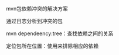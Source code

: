 mvn包依赖冲突的解决方案

通过日志分析到冲突的包

mvn dependeency:tree：查找依赖之间的关系

定位包所在位置：使用<exclusions></exclusions>来排除相应的依赖